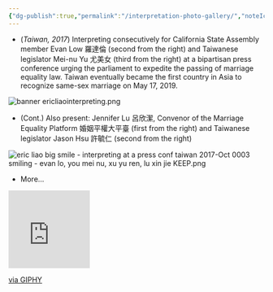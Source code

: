 ```yaml
---
{"dg-publish":true,"permalink":"/interpretation-photo-gallery/","noteIcon":"2"}
---
```



- (*Taiwan, 2017*) Interpreting consecutively for California State Assembly member Evan Low 羅達倫 (second from the right) and Taiwanese legislator Mei-nu Yu 尤美女 (third from the right) at a bipartisan press conference urging the parliament to expedite the passing of marriage equality law. Taiwan eventually became the first country in Asia to recognize same-sex marriage on May 17, 2019.

![banner ericliaointerpreting.png](/img/user/_attachments/_OB/banner%20ericliaointerpreting.png)

- (Cont.) Also present: Jennifer Lu 呂欣潔, Convenor of the Marriage Equality Platform 婚姻平權大平臺 (first from the right) and Taiwanese legislator Jason Hsu 許毓仁 (second from the right)
 
![eric liao big smile - interpreting at a press conf taiwan 2017-Oct 0003 smiling - evan lo, you mei nu, xu yu ren, lu xin jie KEEP.png](/img/user/_attachments/_OB/eric%20liao%20big%20smile%20-%20interpreting%20at%20a%20press%20conf%20taiwan%202017-Oct%200003%20smiling%20-%20evan%20lo,%20you%20mei%20nu,%20xu%20yu%20ren,%20lu%20xin%20jie%20KEEP.png)

- More...

<iframe src="https://giphy.com/embed/Y3SxlCzNVV52z39d9p" width="160" height="153" frameBorder="0" class="giphy-embed" allowFullScreen></iframe><p><a href="https://giphy.com/gifs/logan-miller-elizabeth-designs-Y3SxlCzNVV52z39d9p">via GIPHY</a></p>